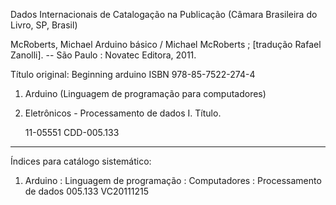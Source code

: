 Dados Internacionais de Catalogação na Publicação
     (Câmara Brasileira do Livro, SP, Brasil)

McRoberts, Michael
  Arduino básico / Michael McRoberts ; 
  [tradução Rafael Zanolli]. -- São Paulo : Novatec Editora, 2011.

  Título original: Beginning arduino
  ISBN 978-85-7522-274-4
  
1. Arduino (Linguagem de programação para computadores) 
2. Eletrônicos - Processamento de dados I. Título.

    11-05551    CDD-005.133

-------------------------------------------------------------------

Índices para catálogo sistemático:
1. Arduino : Linguagem de programação : Computadores : Processamento de dados 
005.133
VC20111215
